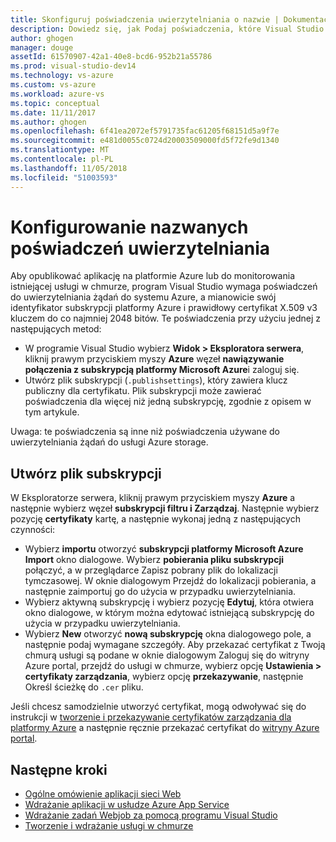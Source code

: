 ```yaml
---
title: Skonfiguruj poświadczenia uwierzytelniania o nazwie | Dokumentacja firmy Microsoft
description: Dowiedz się, jak Podaj poświadczenia, które Visual Studio może użyć do uwierzytelniania żądań do platformy Azure, dzięki czemu można opublikować aplikację na platformie Azure z programu Visual Studio lub monitorowanie istniejącej usługi w chmurze.
author: ghogen
manager: douge
assetId: 61570907-42a1-40e8-bcd6-952b21a55786
ms.prod: visual-studio-dev14
ms.technology: vs-azure
ms.custom: vs-azure
ms.workload: azure-vs
ms.topic: conceptual
ms.date: 11/11/2017
ms.author: ghogen
ms.openlocfilehash: 6f41ea2072ef5791735fac61205f68151d5a9f7e
ms.sourcegitcommit: e481d0055c0724d20003509000fd5f72fe9d1340
ms.translationtype: MT
ms.contentlocale: pl-PL
ms.lasthandoff: 11/05/2018
ms.locfileid: "51003593"
---
```

# <a name="set-up-named-authentication-credentials"></a>Konfigurowanie nazwanych poświadczeń uwierzytelniania

Aby opublikować aplikację na platformie Azure lub do monitorowania istniejącej usługi w chmurze, program Visual Studio wymaga poświadczeń do uwierzytelniania żądań do systemu Azure, a mianowicie swój identyfikator subskrypcji platformy Azure i prawidłowy certyfikat X.509 v3 kluczem do co najmniej 2048 bitów. Te poświadczenia przy użyciu jednej z następujących metod:

- W programie Visual Studio wybierz **Widok > Eksploratora serwera**, kliknij prawym przyciskiem myszy **Azure** węzeł **nawiązywanie połączenia z subskrypcją platformy Microsoft Azure**i zaloguj się.
- Utwórz plik subskrypcji (`.publishsettings`), który zawiera klucz publiczny dla certyfikatu. Plik subskrypcji może zawierać poświadczenia dla więcej niż jedną subskrypcję, zgodnie z opisem w tym artykule.

Uwaga: te poświadczenia są inne niż poświadczenia używane do uwierzytelniania żądań do usługi Azure storage.

## <a name="create-a-subscription-file"></a>Utwórz plik subskrypcji

W Eksploratorze serwera, kliknij prawym przyciskiem myszy **Azure** a następnie wybierz węzeł **subskrypcji filtru i Zarządzaj**. Następnie wybierz pozycję **certyfikaty** kartę, a następnie wykonaj jedną z następujących czynności:

- Wybierz **importu** otworzyć **subskrypcji platformy Microsoft Azure Import** okno dialogowe. Wybierz **pobierania pliku subskrypcji** połączyć, a w przeglądarce Zapisz pobrany plik do lokalizacji tymczasowej. W oknie dialogowym Przejdź do lokalizacji pobierania, a następnie zaimportuj go do użycia w przypadku uwierzytelniania.
- Wybierz aktywną subskrypcję i wybierz pozycję **Edytuj**, która otwiera okno dialogowe, w którym można edytować istniejącą subskrypcję do użycia w przypadku uwierzytelniania.
- Wybierz **New** otworzyć **nową subskrypcję** okna dialogowego pole, a następnie podaj wymagane szczegóły. Aby przekazać certyfikat z Twoją chmurą usługi są podane w oknie dialogowym Zaloguj się do witryny Azure portal, przejdź do usługi w chmurze, wybierz opcję **Ustawienia > certyfikaty zarządzania**, wybierz opcję **przekazywanie**, następnie Określ ścieżkę do `.cer` pliku.

Jeśli chcesz samodzielnie utworzyć certyfikat, mogą odwoływać się do instrukcji w [tworzenie i przekazywanie certyfikatów zarządzania dla platformy Azure](https://msdn.microsoft.com/library/windowsazure/gg551722.aspx) a następnie ręcznie przekazać certyfikat do [witryny Azure portal](https://portal.azure.com/).

## <a name="next-steps"></a>Następne kroki

- [Ogólne omówienie aplikacji sieci Web](https://docs.microsoft.com/azure/app-service/)
- [Wdrażanie aplikacji w usłudze Azure App Service](https://docs.microsoft.com/azure/app-service/app-service-deploy-local-git) 
- [Wdrażanie zadań Webjob za pomocą programu Visual Studio](https://docs.microsoft.com/azure/app-service/websites-dotnet-deploy-webjobs)
- [Tworzenie i wdrażanie usługi w chmurze](https://docs.microsoft.com/azure/cloud-services/cloud-services-how-to-create-deploy-portal)